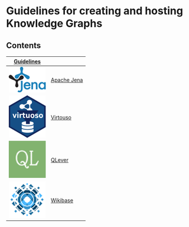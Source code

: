 # Guidelines for creating and hosting Knowledge Graphs


## Contents

| [Guidelines](https://kgi4nfdi.github.io/Guidelines/) |  |
|----------|----------|
| ![Apache Jena](apache_jena.png)   | [Apache Jena](https://kgi4nfdi.github.io/Guidelines/guide/apachejena/)    |
| ![Virtouso](virtuoso.png)   | [Virtouso](https://kgi4nfdi.github.io/Guidelines/guide/virtuoso/)    |
| ![QLever](QLever.png)   | [QLever](https://kgi4nfdi.github.io/Guidelines/guide/qlever/)    |
| ![Wikibase](wikibase.png)   | [Wikibase](https://gitlab.com/nfdi4culture/wikibase4research/wikibase4research)    |

